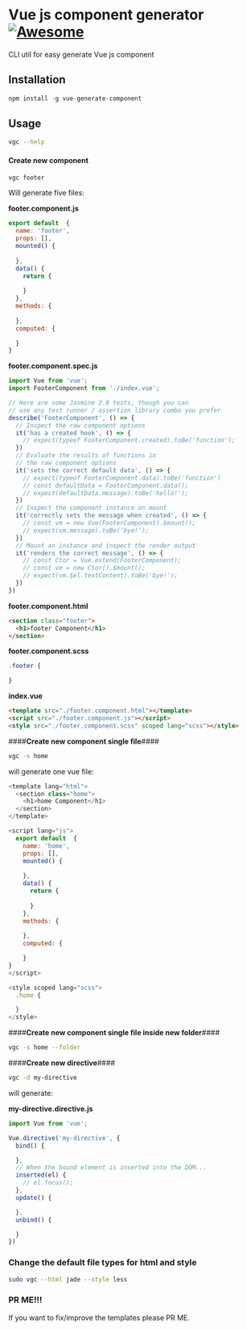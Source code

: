 # Vue js component generator [![Awesome](https://cdn.rawgit.com/sindresorhus/awesome/d7305f38d29fed78fa85652e3a63e154dd8e8829/media/badge.svg)](https://github.com/sindresorhus/awesome)

CLI util for easy generate Vue js component
## Installation
```js
npm install -g vue-generate-component
```

## Usage

```bash
vgc --help
```

#### Create new component
```bash
vgc footer
```
Will generate five files:

**footer.component.js**
```javascript
export default  {
  name: 'footer',
  props: [],
  mounted() {
    
  },
  data() {
    return {
      
    }
  },
  methods: {
   
  },
  computed: {

  }
}

```

**footer.component.spec.js**
```javascript
import Vue from 'vue';
import FooterComponent from './index.vue';

// Here are some Jasmine 2.0 tests, though you can
// use any test runner / assertion library combo you prefer
describe('FooterComponent', () => {
  // Inspect the raw component options
  it('has a created hook', () => {
    // expect(typeof FooterComponent.created).toBe('function');
  })
  // Evaluate the results of functions in
  // the raw component options
  it('sets the correct default data', () => {
    // expect(typeof FooterComponent.data).toBe('function')
    // const defaultData = FooterComponent.data();
    // expect(defaultData.message).toBe('hello!');
  })
  // Inspect the component instance on mount
  it('correctly sets the message when created', () => {
    // const vm = new Vue(FooterComponent).$mount();
    // expect(vm.message).toBe('bye!');
  })
  // Mount an instance and inspect the render output
  it('renders the correct message', () => {
    // const Ctor = Vue.extend(FooterComponent);
    // const vm = new Ctor().$mount();
    // expect(vm.$el.textContent).toBe('bye!');
  })
})

```

**footer.component.html**
```html
<section class="footer">
  <h1>footer Component</h1>
</section>

```

**footer.component.scss**
```css
.footer {

}
```

**index.vue**
```html
<template src="./footer.component.html"></template>
<script src="./footer.component.js"></script>
<style src="./footer.component.scss" scoped lang="scss"></style>
```

####**Create new component single file**####
```bash
vgc -s home
```
will generate one vue file:
```javascript
<template lang="html">
  <section class="home">
    <h1>home Component</h1>
  </section>
</template>

<script lang="js">
  export default  {
    name: 'home',
    props: [],
    mounted() {
      
    },
    data() {
      return {
        
      }
    },
    methods: {
    
    },
    computed: {

    }
}
</script>

<style scoped lang="scss">
  .home {

  }
</style>
```

####**Create new component single file inside new folder**####
```bash
vgc -s home --folder
```

####**Create new directive**####
```bash
vgc -d my-directive
```
will generate:

**my-directive.directive.js**
```javascript
import Vue from 'vue';

Vue.directive('my-directive', {
  bind() {

  },
  // When the bound element is inserted into the DOM...
  inserted(el) {
    // el.focus();
  },
  update() {

  },
  unbind() {

  }
})
```

### Change the default file types for html and style
```bash
sudo vgc --html jade --style less
```
### PR ME!!!
If you want to fix/improve the templates please PR ME.

